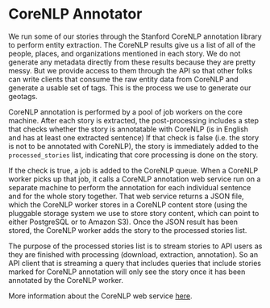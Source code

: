 CoreNLP Annotator
=================

We run some of our stories through the Stanford CoreNLP annotation library to perform entity extraction.  The CoreNLP results give us a list of all of the people, places, and organizations mentioned in each story.  We do not generate any metadata directly from these results because they are pretty messy.  But we provide access to them through the API so that other folks can write clients that consume the raw entity data from CoreNLP and generate a usable set of tags.  This is the process we use to generate our geotags.

CoreNLP annotation is performed by a pool of job workers on the core machine.  After each story is extracted, the post-processing includes a step that checks whether the story is annotatable with CoreNLP (is in English and has at least one extracted sentence) If that check is false (i.e. the story is not to be annotated with CoreNLP), the story is immediately added to the `processed_stories` list, indicating that core processing is done on the story.  

If the check is true, a job is added to the CoreNLP queue.  When a CoreNLP worker picks up that job, it calls a CoreNLP annotation web service run on a separate machine to perform the annotation for each individual sentence and for the whole story together.  That web service returns a JSON file, which the CoreNLP worker stores in a CoreNLP content store (using the pluggable storage system we use to store story content, which can point to either PostgreSQL or to Amazon S3).  Once the JSON result has been stored, the CoreNLP worker adds the story to the processed stories list.

The purpose of the processed stories list is to stream stories to API users as they are finished with processing (download, extraction, annotation).  So an API client that is streaming a query that includes queries that include stories marked for CoreNLP annotation will only see the story once it has been annotated by the CoreNLP worker.

More information about the CoreNLP web service [here](hosting/corenlp-hosting.markdown).
 